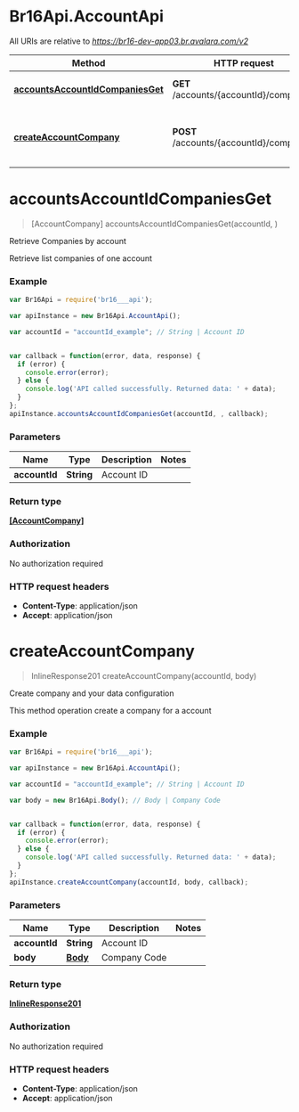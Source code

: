 # Br16Api.AccountApi

All URIs are relative to *https://br16-dev-app03.br.avalara.com/v2*

Method | HTTP request | Description
------------- | ------------- | -------------
[**accountsAccountIdCompaniesGet**](AccountApi.md#accountsAccountIdCompaniesGet) | **GET** /accounts/{accountId}/companies | Retrieve Companies by account
[**createAccountCompany**](AccountApi.md#createAccountCompany) | **POST** /accounts/{accountId}/companies | Create company and your data configuration


<a name="accountsAccountIdCompaniesGet"></a>
# **accountsAccountIdCompaniesGet**
> [AccountCompany] accountsAccountIdCompaniesGet(accountId, )

Retrieve Companies by account

Retrieve list companies of one account

### Example
```javascript
var Br16Api = require('br16___api');

var apiInstance = new Br16Api.AccountApi();

var accountId = "accountId_example"; // String | Account ID


var callback = function(error, data, response) {
  if (error) {
    console.error(error);
  } else {
    console.log('API called successfully. Returned data: ' + data);
  }
};
apiInstance.accountsAccountIdCompaniesGet(accountId, , callback);
```

### Parameters

Name | Type | Description  | Notes
------------- | ------------- | ------------- | -------------
 **accountId** | **String**| Account ID | 

### Return type

[**[AccountCompany]**](AccountCompany.md)

### Authorization

No authorization required

### HTTP request headers

 - **Content-Type**: application/json
 - **Accept**: application/json

<a name="createAccountCompany"></a>
# **createAccountCompany**
> InlineResponse201 createAccountCompany(accountId, body)

Create company and your data configuration

This method operation create a company for a account 

### Example
```javascript
var Br16Api = require('br16___api');

var apiInstance = new Br16Api.AccountApi();

var accountId = "accountId_example"; // String | Account ID

var body = new Br16Api.Body(); // Body | Company Code


var callback = function(error, data, response) {
  if (error) {
    console.error(error);
  } else {
    console.log('API called successfully. Returned data: ' + data);
  }
};
apiInstance.createAccountCompany(accountId, body, callback);
```

### Parameters

Name | Type | Description  | Notes
------------- | ------------- | ------------- | -------------
 **accountId** | **String**| Account ID | 
 **body** | [**Body**](Body.md)| Company Code | 

### Return type

[**InlineResponse201**](InlineResponse201.md)

### Authorization

No authorization required

### HTTP request headers

 - **Content-Type**: application/json
 - **Accept**: application/json

